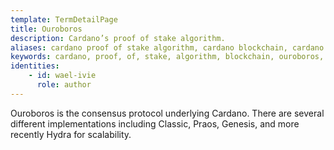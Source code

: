 ```yaml
---
template: TermDetailPage
title: Ouroboros
description: Cardano’s proof of stake algorithm.
aliases: cardano proof of stake algorithm, cardano blockchain, cardano blockchain protocol, cardano network protocol, ouroboros, egyptians
keywords: cardano, proof, of, stake, algorithm, blockchain, ouroboros, praos, omega
identities: 
    - id: wael-ivie
      role: author
---
```


Ouroboros is the consensus protocol underlying Cardano. There are several different implementations including Classic, Praos, Genesis, and more recently Hydra for scalability.